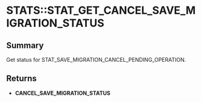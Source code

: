 # STATS::STAT_GET_CANCEL_SAVE_MIGRATION_STATUS

## Summary
Get status for STAT_SAVE_MIGRATION_CANCEL_PENDING_OPERATION.

## Returns
* **CANCEL_SAVE_MIGRATION_STATUS**